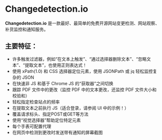 # Changedetection.io

**Changedetection.io** 是一款最好、最简单的免费开源网站变更检测、网站观察、补货监控和通知服务。

## 主要特征：

- 许多触发过滤器，例如“在文本上触发”、“通过选择器删除文本”、“忽略文本”、“提取文本”，也使用正则表达式！
- 使用 xPath(1.0) 和 CSS 选择器定位元素，使用 JSONPath 或 jq 轻松监控复杂的 JSON
- 在快速非 JS 和基于 Chrome JS 的“获取器”之间切换
- 跟踪 PDF 文件中的更改（监控 PDF 中的文本更改，还监控 PDF 文件大小和校验和）
- 轻松指定检查站点的频率
- 在提取文本之前执行 JS（适合登录，请参阅 UI 中的示例！）
- 覆盖请求标头、指定POST或GET等方法
- 使用“视觉选择器”帮助定位特定元素
- 每个手表可配置代理
- 在网页中检测到更改时发送带有通知的屏幕截图
